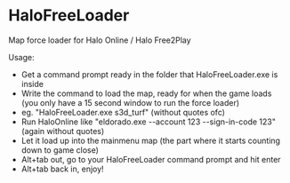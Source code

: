 # HaloFreeLoader
Map force loader for Halo Online / Halo Free2Play

Usage:
- Get a command prompt ready in the folder that HaloFreeLoader.exe is inside
- Write the command to load the map, ready for when the game loads (you only have a 15 second window to run the force loader)
- eg. "HaloFreeLoader.exe s3d_turf" (without quotes ofc)
- Run HaloOnline like "eldorado.exe --account 123 --sign-in-code 123" (again without quotes)
- Let it load up into the mainmenu map (the part where it starts counting down to game close)
- Alt+tab out, go to your HaloFreeLoader command prompt and hit enter
- Alt+tab back in, enjoy!
